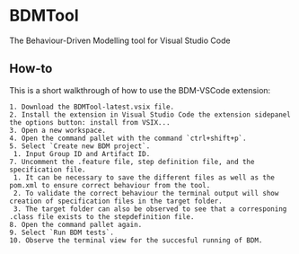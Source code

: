 # BDMTool
The Behaviour-Driven Modelling tool for Visual Studio Code


## How-to

This is a short walkthrough of how to use the BDM-VSCode extension:

    1. Download the BDMTool-latest.vsix file.
    2. Install the extension in Visual Studio Code the extension sidepanel the options button: install from VSIX... 
    3. Open a new workspace.
    4. Open the command pallet with the command `ctrl+shift+p`.
    5. Select `Create new BDM project`.
     1. Input Group ID and Artifact ID.
    7. Uncomment the .feature file, step definition file, and the specification file.
     1. It can be necessary to save the different files as well as the pom.xml to ensure correct behaviour from the tool.
     2. To validate the correct behaviour the terminal output will show creation of specification files in the target folder.
     3. The target folder can also be observed to see that a corresponing .class file exists to the stepdefinition file.  
    8. Open the command pallet again.
    9. Select `Run BDM tests`.
    10. Observe the terminal view for the succesful running of BDM.   
